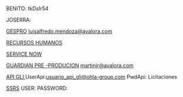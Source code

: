 

BENITO: tkDsIr54

JOSERRA:



[GESPRO](http://gespro.avalora.com/Calendario/TimeEntries)
	  luisalfredo.mendoza@avalora.com

[RECURSOS HUMANOS](https://www.ohla-link.com/ )

[SERVICE NOW](https://ohla.service-now.com/sp)

[GUARDIAN PRE -PRODUCION](https://guardian.ohl.pre/)
		martinjr@avalora.com

[API GLI ](https://apigli.ohl.pre/swagger)
		UserApi:usuario_api_gli@ohla-group.com
		PwdApi: Licitaciones

[SSRS](http://rspre01ohl.ohl.es/reports)
		USER:
		 PASSWORD:



